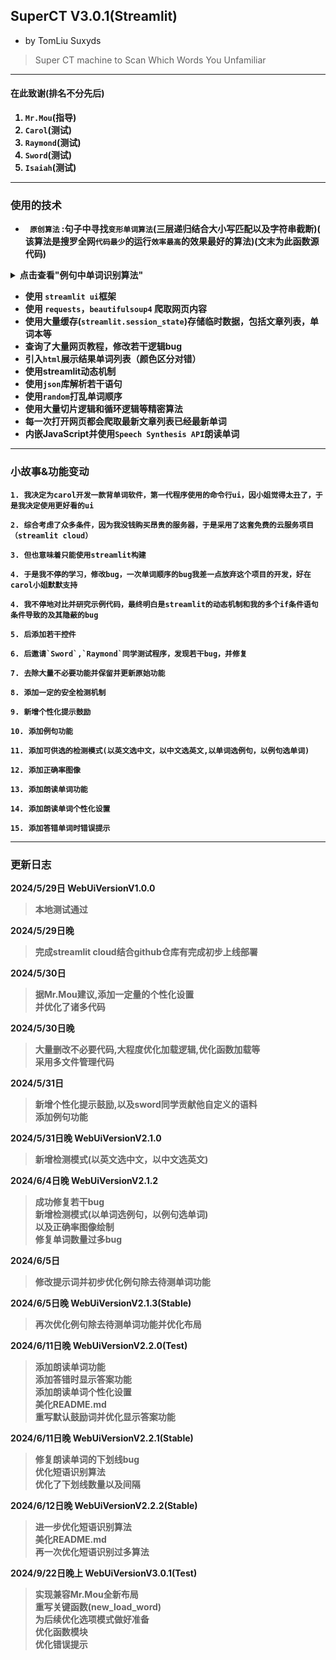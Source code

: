 ## SuperCT V3.0.1(Streamlit)
- by TomLiu Suxyds
>Super CT machine to Scan Which Words You Unfamiliar<b>
---

#### 在此致谢(排名不分先后)

1. `Mr.Mou`(指导)
2. `Carol`(测试)
3. `Raymond`(测试)
4. `Sword`(测试)
5. `Isaiah`(测试)
----------

### 使用的技术</h2>

- ` 原创算法` :句子中寻找`变形单词算法`(三层递归结合大小写匹配以及字符串截断)(
  该算法是搜罗全网`代码最少`的运行`效率最高`的效果最好的算法)(文末为此函数源代码)
<details>
<summary>点击查看"例句中单词识别算法"</summary>

```
def delete_all_char(string: str,
                    s_char=None) -> str:
    if s_char is None:
        s_char = ['"', "'", '[', ']', '{', '}', "\\", '|', ";", ":", "<", ">", "`", "~"]
    for i in s_char:
        string = string.replace(i, '')
    return string


def replace_word_forms(sentence: str, base_word_: str):
    result = ''
    sentence = delete_all_char(sentence)
    for word in sentence.split(" "):
        if str(word).lower().startswith(base_word_.lower()) and len(word) - len(base_word_) <= 5:
            return sentence.replace(word, 6 * "_")
    if base_word_ in sentence.split(' '):
        # print("直接返回", sentence, base_word_)
        return sentence.replace(base_word_, 6 * '_')

    else:
        sta_ = 0
        sta = 0
        sentence = sentence.replace('-', ' ')

        add_location = []
        for word in sentence.split(' '):
            for base_word in base_word_.split(' '):
                if base_word.upper() == word.upper():
                    # 检测到单词无变形
                    # print(f"word:{word}")
                    result += sentence.replace(word, 6 * "_")
                    add_location.append(word)
                    sta = 1
                    continue
                for c in range(1, 5):
                    if sta == 1:
                        break
                    for m in range(1, 5):
                        if sta_ == 1:
                            continue
                        if len(base_word) < m + 1 or len(base_word) < c + 1:
                            continue
                        if base_word[0:-c].upper() == word[0:-m].upper():
                            # 检测到单词有变形
                            # print('c', c, base_word[0:-c])
                            result += sentence.replace(word, 6 * "_")
                            add_location.append(word)
                            sta_ = 1
        if len(base_word_.split(' ')) < 2:
            return result
        # 短语定位
        # print(locating_word)
        # print(add_location)
        result = sentence
        # for replace_word_position in add_location:
        #     # 去除句子中短语间空隙防止钻空
        #     location = result.find(replace_word_position)
        #     # print(location)
        #     result = result[0:location + len(replace_word_position)] + result[location + len(
        #         replace_word_position) + 1:-1]
        result_ = ''
        result = result.split(' ')
        for word_ in add_location:
            result = ["__" if word__ == word_ else word__ for word__ in result]
        for item in result:
            result_ += item + ' '
        result_ = re.sub(r'\_+', '_', result_)
        result_ = result_.replace('_ _', '_' * 6)
        result_ = result_.replace('_ _ _', '_' * 6)
        result_ = result_.replace('_ _ _ _', '_' * 6)
        # result = result_
        return result_

```
</details>

- 使用 `streamlit ui`框架
- 使用 `requests`，`beautifulsoup4` 爬取网页内容
- 使用大量缓存(`streamlit.session_state`)存储临时数据，包括文章列表，单词本等
- 查询了大量网页教程，修改若干逻辑bug
- 引入`html`展示结果单词列表（颜色区分对错）
- 使用streamlit动态机制
- 使用`json`库解析若干语句
- 使用`random`打乱单词顺序
- 使用大量切片逻辑和循环逻辑等精密算法
- 每一次打开网页都会爬取最新文章列表已经最新单词
- 内嵌JavaScript并使用`Speech Synthesis API`朗读单词

----------

### 小故事&功能变动

    1. 我决定为carol开发一款背单词软件，第一代程序使用的命令行ui，因小姐觉得太丑了，于是我决定使用更好看的ui

    2. 综合考虑了众多条件，因为我没钱购买昂贵的服务器，于是采用了这套免费的云服务项目（streamlit cloud）

    3. 但也意味着只能使用streamlit构建

    4. 于是我不停的学习，修改bug，一次单词顺序的bug我差一点放弃这个项目的开发，好在carol小姐默默支持

    4. 我不停地对比并研究示例代码，最终明白是streamlit的动态机制和我的多个if条件语句条件导致的及其隐蔽的bug

    5. 后添加若干控件

    6. 后邀请`Sword`,`Raymond`同学测试程序，发现若干bug，并修复

    7. 去除大量不必要功能并保留并更新原始功能

    8. 添加一定的安全检测机制

    9. 新增个性化提示鼓励

    10. 添加例句功能

    11. 添加可供选的检测模式(以英文选中文，以中文选英文,以单词选例句，以例句选单词)

    12. 添加正确率图像

    13. 添加朗读单词功能

    14. 添加朗读单词个性化设置

    15. 添加答错单词时错误提示

------------
### 更新日志

2024/5/29日 <b>WebUiVersionV1.0.0 </b>
>本地测试通过

2024/5/29日晚

> 完成streamlit cloud结合github仓库有完成初步上线部署<br>

2024/5/30日

> 据Mr.Mou建议,添加一定量的个性化设置<br>
> 并优化了诸多代码

2024/5/30日晚

> 大量删改不必要代码,大程度优化加载逻辑,优化函数加载等<br>
> 采用多文件管理代码

2024/5/31日

> 新增个性化提示鼓励,以及sword同学贡献他自定义的语料<br>
> 添加例句功能

2024/5/31日晚<b> WebUiVersionV2.1.0 </b>

> 新增检测模式(以英文选中文，以中文选英文)

2024/6/4日晚 <b> WebUiVersionV2.1.2 </b>

> 成功修复若干bug<br>
> 新增检测模式(以单词选例句，以例句选单词)<br>
> 以及正确率图像绘制<br>
> 修复单词数量过多bug

2024/6/5日

> 修改提示词并初步优化例句除去待测单词功能

2024/6/5日晚 <b> WebUiVersionV2.1.3(Stable) </b>

> 再次优化例句除去待测单词功能并优化布局

2024/6/11日晚 <b> WebUiVersionV2.2.0(Test) </b>


> 添加朗读单词功能<br>
> 添加答错时显示答案功能<br>
> 添加朗读单词个性化设置<br>
> 美化README.md<br>
> 重写默认鼓励词并优化显示答案功能<br>

2024/6/11日晚<b> WebUiVersionV2.2.1(Stable) </b>
> 修复朗读单词的下划线bug<br>
> 优化短语识别算法<br>
> 优化了下划线数量以及间隔<br>

2024/6/12日晚 <b> WebUiVersionV2.2.2(Stable) </b>
> 进一步优化短语识别算法<br>
> 美化README.md<br>
> 再一次优化短语识别过多算法

2024/9/22日晚上 <b> WebUiVersionV3.0.1(Test) </b>
> 实现兼容Mr.Mou全新布局<br>
> 重写关键函数(new_load_word)<br>
> 为后续优化选项模式做好准备<br>
> 优化函数模块<br>
> 优化错误提示<br>

